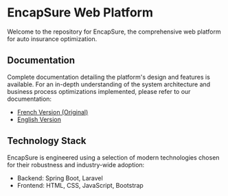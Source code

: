 # EncapSure Web Platform

Welcome to the repository for EncapSure, the comprehensive web platform for auto insurance optimization. 

## Documentation

Complete documentation detailing the platform's design and features is available. For an in-depth understanding of the system architecture and business process optimizations implemented, please refer to our documentation:

- [French Version (Original)](https://drive.google.com/file/d/1eCceOH3-dfLCNZC7gTcL2Dz9FpezRwUz/view?usp=sharing)
- [English Version](https://drive.google.com/file/d/1CKA2oCiTcxye6yBEsilzNM6XNg62Qyp2/view?usp=sharing)


## Technology Stack

EncapSure is engineered using a selection of modern technologies chosen for their robustness and industry-wide adoption:

- Backend: Spring Boot, Laravel
- Frontend: HTML, CSS, JavaScript, Bootstrap

